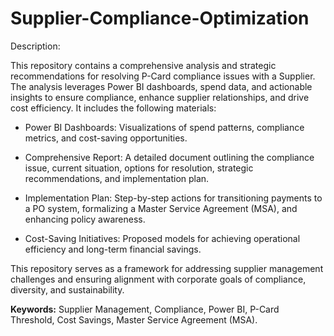 # Supplier-Compliance-Optimization
Description:

This repository contains a comprehensive analysis and strategic recommendations for resolving P-Card compliance issues with a Supplier. The analysis leverages Power BI dashboards, spend data, and actionable insights to ensure compliance, enhance supplier relationships, and drive cost efficiency. It includes the following materials:

*  Power BI Dashboards: Visualizations of spend patterns, compliance metrics, and cost-saving opportunities.

*  Comprehensive Report: A detailed document outlining the compliance issue, current situation, options for resolution, strategic recommendations, and implementation plan.

*  Implementation Plan: Step-by-step actions for transitioning payments to a PO system, formalizing a Master Service Agreement (MSA), and enhancing policy awareness.

*  Cost-Saving Initiatives: Proposed models for achieving operational efficiency and long-term financial savings.

This repository serves as a framework for addressing supplier management challenges and ensuring alignment with corporate goals of compliance, diversity, and sustainability.

**Keywords:** Supplier Management, Compliance, Power BI, P-Card Threshold, Cost Savings, Master Service Agreement (MSA).
